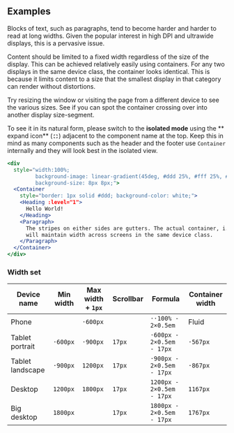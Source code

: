## Examples

Blocks of text, such as paragraphs, tend to become harder and harder to read at
long widths. Given the popular interest in high DPI and ultrawide displays, this
is a pervasive issue.

Content should be limited to a fixed width regardless of the size of the 
display. This can be achieved relatively easily using containers. For any two 
displays in the same device class, the container looks identical. This is 
because it limits content to a size that the smallest display in that category
can render without distortions.

Try resizing the window or visiting the page from a different device to see 
the various sizes. See if you can spot the container crossing over into another 
display size-segment.

To see it in its natural form, please switch to the **isolated mode** using the 
** expand icon**
(<svg 
  fill="currentColor" 
  preserveAspectRatio="xMidYMid meet" 
  height="1em" 
  width="1em" 
  viewBox="0 0 40 40" 
  style="vertical-align: middle;">
  <g>
    <path d="m23.4 8.4h8.2v8.2h-3.2v-5h-5v-3.2z m5 20v-5h3.2v8.2h-8.2v-3.2h5z m-20-11.8v-8.2h8.2v3.2h-5v5h-3.2z m3.2 6.8v5h5v3.2h-8.2v-8.2h3.2z"></path>
  </g>
</svg>) 
adjacent to the component name at the top. Keep this in mind as many components
such as the header and the footer use `Container` internally and they will look
best in the isolated view.

```jsx { "props": { "className": "contain-content" } }
<div 
  style="width:100%; 
         background-image: linear-gradient(45deg, #ddd 25%, #fff 25%, #fff 50%, #ddd 50%, #ddd 75%, #fff 75%, #fff 100%);
         background-size: 8px 8px;">
  <Container
    style="border: 1px solid #ddd; background-color: white;">
    <Heading :level="1">
      Hello World!
    </Heading>
    <Paragraph>
      The stripes on either sides are gutters. The actual container, i.e. this
      will maintain width across screens in the same device class.
    </Paragraph>
  </Container>
</div>
```

### Width set

Device name      | Min width | Max width + `1px` | Scrollbar | Formula                   | Container width
-----------------|-----------|-------------------|-----------|---------------------------|----------------
Phone            |           | `·600px`          |           | `··100% - 2×0.5em`        | Fluid
Tablet portrait  | `·600px`  | `·900px`          | `17px`    | `·600px - 2×0.5em - 17px` | `·567px`
Tablet landscape | `·900px`  | `1200px`          | `17px`    | `·900px - 2×0.5em - 17px` | `·867px`
Desktop          | `1200px`  | `1800px`          | `17px`    | `1200px - 2×0.5em - 17px` | `1167px`
Big desktop      | `1800px`  |                   | `17px`    | `1800px - 2×0.5em - 17px` | `1767px`


